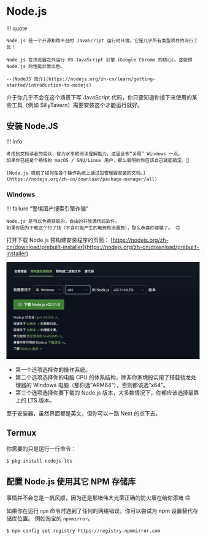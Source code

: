# Node.js

!!! quote 
    
    Node.js 是一个开源和跨平台的 JavaScript 运行时环境。它是几乎所有类型项目的流行工具！

    Node.js 在浏览器之外运行 V8 JavaScript 引擎（Google Chrome 的核心）。这使得 Node.js 的性能非常出色。
    
    --[NodeJS 简介](https://nodejs.org/zh-cn/learn/getting-started/introduction-to-nodejs)

介于你几乎不会在这个场景下写 JavaScript 代码，你只要知道你接下来使用的某些工具（例如 SillyTavern）需要安装这个才能运行就好。

## 安装 Node.JS

!!! info

    考虑到文档读者的受众、智力水平和阅读理解能力，这里会多“关照” Windows 一点。
    如果你已经是个熟练的 macOS / GNU/Linux 用户，那么聪明的你应该自己就能搞定。🙂

    [Node.js 提供了如何在各个操作系统上通过包管理器安装的文档。](https://nodejs.org/zh-cn/download/package-manager/all)

### Windows 

!!! failure "警惕国产搜索引擎诈骗"

    Node.js 是可以免费获取的，自由的开放源代码软件。
    如果你因为下载这个付了钱（不含可能产生的电费和流量费），那么恭喜你被骗了。 🙃


打开下载 Node.js 预构建安装程序的页面： 
[https://nodejs.org/zh-cn/download/prebuilt-installer](https://nodejs.org/zh-cn/download/prebuilt-installer)

![](../_assets/basics/nodejs_01.png)

* 第一个选项选择你的操作系统。
* 第二个选项选择你的电脑 CPU 的体系结构，除非你家境殷实用了搭载骁龙处理器的 Windows 电脑（那你选”ARM64“），否则都该选”x64“。
* 第三个选项选择你要下载的 Node.js 版本，大多数情况下，你都应该选择最靠上的 LTS 版本。

至于安装器，虽然界面都是英文，但你可以一路 Next 的点下去。

## Termux

你需要的只是运行一行命令：

```bash
$ pkg install nodejs-lts
```

## 配置 Node.js 使用其它 NPM 存储库

事情并不会总是一帆风顺，因为还是那堵伟大光荣正确的防火墙在给你添堵 🙃

如果你在运行 `npm` 命令时遇到了任何的网络错误，你可以尝试为 npm 设置替代存储库位置。
例如淘宝的 `npmmirror`。

``` bash
$ npm config set registry https://registry.npmmirror.com
```